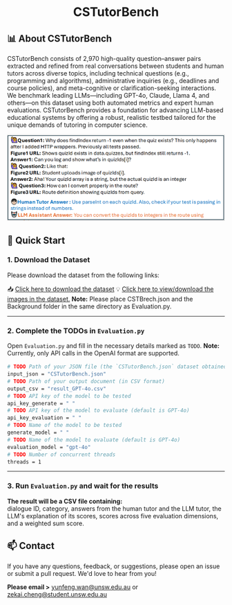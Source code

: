 <div align= "center">
    <h1> CSTutorBench </h1>
</div>

## 📊 About CSTutorBench

CSTutorBench consists of 2,970 high-quality question–answer pairs extracted and refined from real conversations between students and human tutors across diverse topics, including technical questions (e.g., programming and algorithms), administrative inquiries (e.g., deadlines and course policies), and meta-cognitive or clarification-seeking interactions.
We benchmark leading LLMs—including GPT-4o, Claude, Llama 4, and others—on this dataset using both automated metrics and expert human evaluations. CSTutorBench provides a foundation for advancing LLM-based educational systems by offering a robust, realistic testbed tailored for the unique demands of tutoring in computer science.  

![Dataset Sample](example.png)
## 🚀 Quick Start

### 1. Download the Dataset

Please download the dataset from the following links:

📥 [Click here to download the dataset](https://shorturl.at/aFyqQ)
💡 [Click here to view/download the images in the dataset.](https://unsw-my.sharepoint.com/:f:/g/personal/z5351850_ad_unsw_edu_au/EmWKZRyfycZIpSmSGsv0IvYBtv0yF67KBc-NObyiYuvtLQ?e=wyLnN4)
**Note:** 
Please place CSTBrech.json and the Background folder in the same directory as Evaluation.py. 

---

### 2. Complete the TODOs in `Evaluation.py`

Open `Evaluation.py` and fill in the necessary details marked as `TODO`.
**Note:** 
Currently, only API calls in the OpenAI format are supported.

```bash
# TODO Path of your JSON file (the `CSTutorBench.json` dataset obtained from https://shorturl.at/aFyqQ).
input_json = "CSTutorBench.json"
# TODO Path of your output document (in CSV format)
output_csv = "result_GPT-4o.csv"
# TODO API key of the model to be tested
api_key_generate = " "
# TODO API key of the model to evaluate (default is GPT-4o)
api_key_evaluation = " "
# TODO Name of the model to be tested
generate_model = " "
# TODO Name of the model to evaluate (default is GPT-4o)
evaluation_model = "gpt-4o"
# TODO Number of concurrent threads
threads = 1
```
---

### 3. Run `Evaluation.py` and wait for the results

**The result will be a CSV file containing:**   
dialogue ID, category, answers from the human tutor and the LLM tutor,
the LLM's explanation of its scores, scores across five evaluation dimensions, and a weighted sum score.

## 📫 Contact
If you have any questions, feedback, or suggestions, please open an issue or submit a pull request. We'd love to hear from you!  

**Please email >**
[yunfeng.wan@unsw.edu.au](yunfeng.wan@unsw.edu.au)  or [zekai.cheng@student.unsw.edu.au](zekai.cheng@student.unsw.edu.au)
